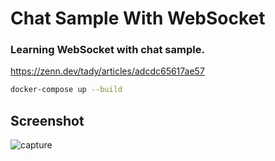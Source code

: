 # Chat Sample With WebSocket
### Learning WebSocket with chat sample.

https://zenn.dev/tady/articles/adcdc65617ae57

```bash
docker-compose up --build
```

## Screenshot
![capture](https://github.com/tkkwa01/Chat_Sample/assets/130450932/944c7cb3-74f3-48dd-86c8-3d2be57e8993)